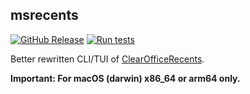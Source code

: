## msrecents

[![GitHub Release](https://img.shields.io/github/v/release/kenf1/msrecents)](https://github.com/kenf1/msrecents/releases) [![Run tests](https://github.com/kenf1/msrecents/actions/workflows/Test.yml/badge.svg?branch=main)](https://github.com/kenf1/msrecents/actions/workflows/Test.yml)

Better rewritten CLI/TUI of [ClearOfficeRecents](https://github.com/kenf1/ClearOfficeRecents/tree/main/Go).

**Important: For macOS (darwin) x86_64 or arm64 only.**

